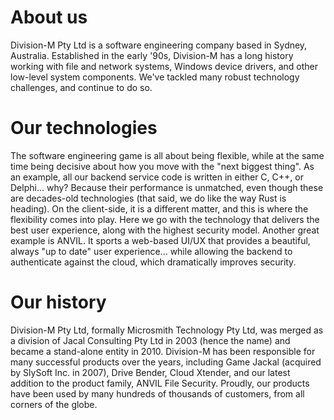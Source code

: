 # About us
Division-M Pty Ltd is a software engineering company based in Sydney, Australia. Established in the early '90s, Division-M has a long history working with file and network systems, Windows device drivers, and other low-level system components. We've tackled many robust technology challenges, and continue to do so.

# Our technologies
The software engineering game is all about being flexible, while at the same time being decisive about how you move with the "next biggest thing". As an example, all our backend service code is written in either C, C++, or Delphi... why? Because their performance is unmatched, even though these are decades-old technologies (that said, we do like the way Rust is heading). On the client-side, it is a different matter, and this is where the flexibility comes into play. Here we go with the technology that delivers the best user experience, along with the highest security model. Another great example is ANVIL. It sports a web-based UI/UX that provides a beautiful, always "up to date" user experience... while allowing the backend to authenticate against the cloud, which dramatically improves security.

# Our history
Division-M Pty Ltd, formally Microsmith Technology Pty Ltd, was merged as a division of Jacal Consulting Pty Ltd in 2003 (hence the name) and became a stand-alone entity in 2010. Division-M has been responsible for many successful products over the years, including Game Jackal (acquired by SlySoft Inc. in 2007), Drive Bender, Cloud Xtender, and our latest addition to the product family, ANVIL File Security. Proudly, our products have been used by many hundreds of thousands of customers, from all corners of the globe.
